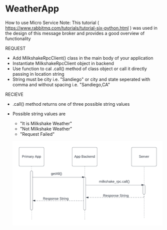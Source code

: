 # WeatherApp

How to use Micro Service
Note: This tutorial ( https://www.rabbitmq.com/tutorials/tutorial-six-python.html ) was used in the design of this message broker and provides a good overview of functionality

REQUEST
- Add MilkshakeRpcClient() class in the main body of your application
- Instantiate MilkshakeRpcClient object in backend
- Use function to cal .call() method of class object or call it directly passing in location string
- String must be city i.e. "Sandiego" or city and state seperated with comma and without spacing i.e. "Sandiego,CA"

RECIEVE
- .call() method returns one of three possible string values 
- Possible string values are
  - "It is Milkshake Weather"
  - "Not Milkshake Weather"
  - "Request Failed"
  
  ![UML Sequence Diagram](https://github.com/Alex-K-Rose/WeatherApp/blob/master/WeatherApp(1).png?raw=true)
